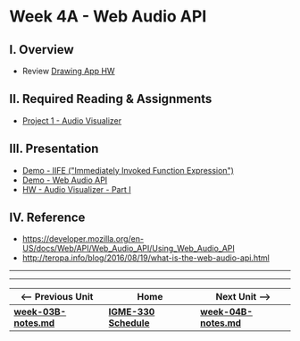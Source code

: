 # Week 4A - Web Audio API 

## I. Overview
- Review [Drawing App HW](https://github.com/tonethar/IGME-330-Master/blob/master/notes/HW-drawing-app.md)

## II. Required Reading & Assignments
- [Project 1 - Audio Visualizer](../projects/project-1.md)

## III. Presentation
- [Demo - IIFE ("Immediately Invoked Function Expression")](https://github.com/tonethar/IGME-330-Master/blob/master/notes/demo-iife.md)
- [Demo - Web Audio API](https://github.com/tonethar/IGME-330-Master/blob/master/notes/demo-web-audio-1.md)
- [HW - Audio Visualizer - Part I](https://github.com/tonethar/IGME-330-Master/blob/master/notes/HW-AV-1.md)

## IV. Reference
- https://developer.mozilla.org/en-US/docs/Web/API/Web_Audio_API/Using_Web_Audio_API
- http://teropa.info/blog/2016/08/19/what-is-the-web-audio-api.html



<hr><hr>

| <-- Previous Unit | Home | Next Unit -->
| --- | --- | --- 
| [**week-03B-notes.md**](week-03B-notes.md)     |  [**IGME-330 Schedule**](../schedule.md) | [**week-04B-notes.md**](week-04B-notes.md)
